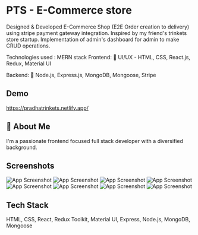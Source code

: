 
# PTS - E-Commerce store

Designed & Developed E-Commerce Shop (E2E Order creation to delivery) using stripe payment gateway integration. Inspired by my friend's trinkets store startup. Implementation of admin's dashboard for admin to make CRUD operations.

Technologies used : MERN stack
Frontend:
💊 UI/UX - HTML, CSS, React.js, Redux, Material UI

Backend:
💊 Node.js, Express.js, MongoDB, Mongoose, Stripe
## Demo

https://pradhatrinkets.netlify.app/






## 🚀 About Me
I'm a passionate frontend focused full stack developer with a diversified background.

## Screenshots

![App Screenshot](https://res.cloudinary.com/dakjaxu4j/image/upload/v1651222233/PTS%20screenshots/Home_o91sde.png)
![App Screenshot](https://res.cloudinary.com/dakjaxu4j/image/upload/v1651222246/PTS%20screenshots/Products_qurh09.png)
![App Screenshot](https://res.cloudinary.com/dakjaxu4j/image/upload/v1651222214/PTS%20screenshots/Cart_kdivdv.png)
![App Screenshot](https://res.cloudinary.com/dakjaxu4j/image/upload/v1651222220/PTS%20screenshots/Checkout_fyut1j.png)
![App Screenshot](https://res.cloudinary.com/dakjaxu4j/image/upload/v1651222237/PTS%20screenshots/Orders_zw3hmt.png)
![App Screenshot](https://res.cloudinary.com/dakjaxu4j/image/upload/v1651222193/PTS%20screenshots/Admin_dashboard_1_waie6i.png)
![App Screenshot](https://res.cloudinary.com/dakjaxu4j/image/upload/v1651222202/PTS%20screenshots/Admin_dashboard_2_wu4jch.png)
![App Screenshot](https://res.cloudinary.com/dakjaxu4j/image/upload/v1651222207/PTS%20screenshots/Admin_dashboard_3_hfevcj.png)
## Tech Stack

 HTML, CSS, React, Redux Toolkit, Material UI, Express, Node.js, MongoDB, Mongoose



